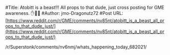 #Title: Atobitt is a beast!!! All props to that dude, just cross posting for GME awareness. ✋💎🤚
#Author: jmo-Dragonutz72
#Post URL: [https://www.reddit.com/r/GME/comments/nv85nt/atobitt_is_a_beast_all_props_to_that_dude_just/](https://www.reddit.com/r/GME/comments/nv85nt/atobitt_is_a_beast_all_props_to_that_dude_just/)


/r/Superstonk/comments/nv6nmj/whats_happening_today_682021/